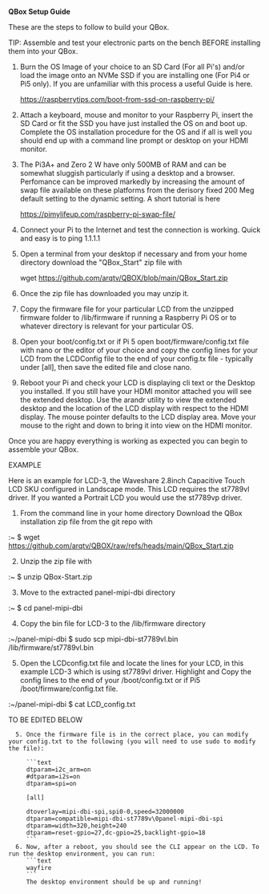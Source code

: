 **QBox Setup Guide**

These are the steps to follow to build your QBox.

TIP: Assemble and test your electronic parts on the bench BEFORE installing them into your QBox.

1. Burn the OS Image of your choice to an SD Card (For all Pi's) and/or load the image onto an NVMe SSD if you are installing one (For Pi4 or Pi5 only). If you are unfamiliar with this process a useful Guide is here.

    https://raspberrytips.com/boot-from-ssd-on-raspberry-pi/

2. Attach a keyboard, mouse and monitor to your Raspberry Pi, insert the SD Card or fit the SSD you have just installed the OS on and boot up. Complete the OS installation procedure for the OS and if all is well you should end up with a command line prompt or desktop on your HDMI monitor.

3. The Pi3A+ and Zero 2 W have only 500MB of RAM and can be somewhat sluggish particularly if using a desktop and a browser. Perfomance can be improved markedly by increasing the amount of swap file available on these platforms from the derisory fixed 200 Meg default setting to the dynamic setting. A short tutorial is here

    https://pimylifeup.com/raspberry-pi-swap-file/
       
4. Connect your Pi to the Internet and test the connection is working. Quick and easy is to ping 1.1.1.1

5. Open a terminal from your desktop if necessary and from your home directory download the "QBox_Start" zip file with

    wget https://github.com/arqtv/QBOX/blob/main/QBox_Start.zip

6. Once the zip file has downloaded you may unzip it.

7. Copy the firmware file for your particular LCD from the unzipped firmware folder to /lib/firmware if running a Raspberry Pi OS or to whatever directory is relevant for your particular OS.

8. Open your boot/config.txt or if Pi 5 open boot/firmware/config.txt file with nano or the editor of your choice and copy the config lines for your LCD from the LCDConfig file to the end of your config.tx file - typically under [all], then save the edited file and close nano.   

9. Reboot your Pi and check your LCD is displaying cli text or the Desktop you installed. If you still have your HDMI monitor attached you will see the extended desktop. Use the arandr utility to view the extended desktop and the location of the LCD display with respect to the HDMI display. The mouse pointer defaults to the LCD display area. Move your mouse to the right and down to bring it into view on the HDMI monitor.

Once you are happy everything is working as expected you can begin to assemble your QBox.  


EXAMPLE

Here is an example for LCD-3, the Waveshare 2.8inch Capacitive Touch LCD SKU configured in Landscape mode. This LCD requires the st7789vl driver. If you wanted a Portrait LCD you would use the st7789vp driver. 

1. From the command line in your home directory Download the QBox installation zip file from the git repo with

:~ $ wget https://github.com/arqtv/QBOX/raw/refs/heads/main/QBox_Start.zip

2. Unzip the zip file with

:~ $ unzip QBox-Start.zip

3. Move to the extracted panel-mipi-dbi directory

:~ $ cd panel-mipi-dbi

4. Copy the bin file for LCD-3 to the /lib/firmware directory

:~/panel-mipi-dbi $ sudo scp mipi-dbi-st7789vl.bin /lib/firmware/st7789vl.bin
   
5. Open the LCDconfig.txt file and locate the lines for your LCD, in this example LCD-3 which is using st7789vl driver. Highlight and Copy the config lines to the end of your /boot/config.txt or if Pi5 /boot/firmware/config.txt file. 

:~/panel-mipi-dbi $ cat LCD_config.txt


 TO BE EDITED BELOW
 ```
   5. Once the firmware file is in the correct place, you can modify your config.txt to the following (you will need to use sudo to modify the file):

      ```text
      dtparam=i2c_arm=on
      #dtparam=i2s=on
      dtparam=spi=on
      
      [all]
      
      dtoverlay=mipi-dbi-spi,spi0-0,speed=32000000
      dtparam=compatible=mipi-dbi-st7789v\0panel-mipi-dbi-spi
      dtparam=width=320,height=240
      dtparam=reset-gpio=27,dc-gpio=25,backlight-gpio=18
      ```
   6. Now, after a reboot, you should see the CLI appear on the LCD. To run the desktop environment, you can run:
      ```text
      wayfire
      ```
      The desktop environment should be up and running!
